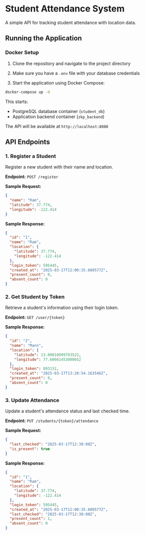 # Student Attendance System

A simple API for tracking student attendance with location data.

## Running the Application

### Docker Setup

1. Clone the repository and navigate to the project directory

2. Make sure you have a `.env` file with your database credentials

3. Start the application using Docker Compose:

```bash
docker-compose up -d
```

This starts:

- PostgreSQL database container (`student_db`)
- Application backend container (`zkp_backend`)

The API will be available at `http://localhost:8080`

## API Endpoints

### 1. Register a Student

Register a new student with their name and location.

**Endpoint:** `POST /register`

**Sample Request:**

```json
{
  "name": "Ram",
  "latitude": 37.774,
  "longitude": -122.414
}
```

**Sample Response:**

```json
{
  "id": "1",
  "name": "Ram",
  "location": {
    "latitude": 37.774,
    "longitude": -122.414
  },
  "login_token": 595445,
  "created_at": "2025-03-17T12:00:35.680577Z",
  "present_count": 0,
  "absent_count": 0
}
```

### 2. Get Student by Token

Retrieve a student's information using their login token.

**Endpoint:** `GET /user/{token}`

**Sample Response:**

```json
{
  "id": "2",
  "name": "Mann",
  "location": {
    "latitude": 13.00010999783522,
    "longitude": 77.60661453008652
  },
  "login_token": 893152,
  "created_at": "2025-03-17T13:28:54.163546Z",
  "present_count": 0,
  "absent_count": 0
}
```

### 3. Update Attendance

Update a student's attendance status and last checked time.

**Endpoint:** `PUT /students/{token}/attendance`

**Sample Request:**

```json
{
  "last_checked": "2025-03-17T12:30:00Z",
  "is_present": true
}
```

**Sample Response:**

```json
{
  "id": "1",
  "name": "Ram",
  "location": {
    "latitude": 37.774,
    "longitude": -122.414
  },
  "login_token": 595445,
  "created_at": "2025-03-17T12:00:35.680577Z",
  "last_checked": "2025-03-17T12:30:00Z",
  "present_count": 1,
  "absent_count": 0
}
```
